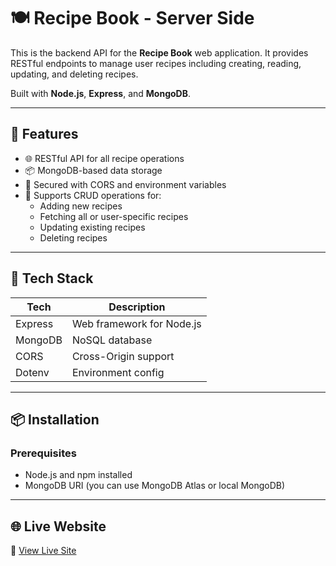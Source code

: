 # 🍽️ Recipe Book - Server Side

This is the backend API for the **Recipe Book** web application. It provides RESTful endpoints to manage user recipes including creating, reading, updating, and deleting recipes.

Built with **Node.js**, **Express**, and **MongoDB**.

---

## 🚀 Features

- 🌐 RESTful API for all recipe operations
- 📦 MongoDB-based data storage
- 🔐 Secured with CORS and environment variables
- 📄 Supports CRUD operations for:
  - Adding new recipes
  - Fetching all or user-specific recipes
  - Updating existing recipes
  - Deleting recipes

---

## 🧪 Tech Stack

| Tech      | Description               |
|-----------|---------------------------|
| Express   | Web framework for Node.js |
| MongoDB   | NoSQL database             |
| CORS      | Cross-Origin support       |
| Dotenv    | Environment config         |

---

## 📦 Installation

### Prerequisites

- Node.js and npm installed
- MongoDB URI (you can use MongoDB Atlas or local MongoDB)

---

## 🌐 Live Website

🔗 [View Live Site](https://tastelog-cdee1.web.app/)
